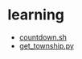 # learning
- [countdown.sh](https://github.com/KARL13YAN/learning/blob/master/countdown.sh)
-  [get_township.py](https://github.com/KARL13YAN/learning/blob/master/get_township.py)